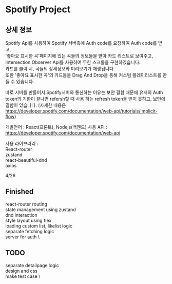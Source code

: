 # Spotify Project 

## 상세 정보
Spotify Api를 사용하여 Spotify 서버측에 Auth code를 요청하여 Auth code를 받고, \
'좋아요 표시한 곡'페이지에 있는 곡들의 정보들을 받아 카드 리스트로 보여주고, Intersection Observer Api를 사용하여 무한 스크롤을 구현하였습니다. \
카드를 클릭 시, 곡들의 상세정보와 미리보기가 재생됩니다. \
또한 '좋아요 표시한 곡'의 카드들을 Drag And Drop을 통해 커스텀 플레이리스트를 만들 수 있습니다. 

따로 서버를 만들어서 Spotify서버와 통신하는 이유는 보안 결함 때문에 유저의 Auth token의 기한이 끝나면 refersh할 때 사용 하는 refresh token을 받지 못하고, 보안에 결함이 있습니다.
(자세한 내용은 https://developer.spotify.com/documentation/web-api/tutorials/implicit-flow) 

개발언어 : React(프론트), Nodejs(백엔드)
사용 API : https://developer.spotify.com/documentation/web-api

사용 라이브러리 : \
React-router \
zustand \
react-beautiful-dnd \
axios 


4/26
## Finished
react-router routing \
state management using zustand \
dnd interaction \
style layout using flex \
loading custom list, likelist logic \
separate fetching logic \
server for auth \
## TODO
separate detailpage logic \
design and css \
make test case \
